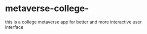 # metaverse-college-
this is a college metaverse app for better and more interactive user interface  
